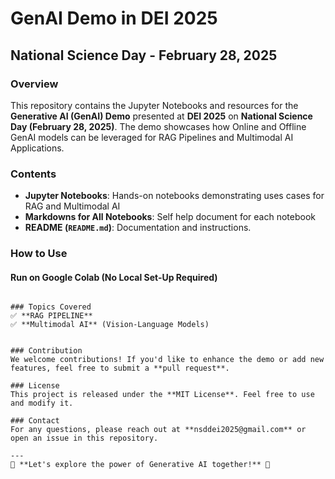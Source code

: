 # GenAI Demo in DEI 2025

## National Science Day - February 28, 2025

### Overview
This repository contains the Jupyter Notebooks and resources for the **Generative AI (GenAI) Demo** presented at **DEI 2025** on **National Science Day (February 28, 2025)**.
The demo showcases how Online and Offline GenAI models can be leveraged for RAG Pipelines and Multimodal AI Applications.

### Contents
- **Jupyter Notebooks**: Hands-on notebooks demonstrating uses cases for RAG and Multimodal AI
- **Markdowns for All Notebooks**: Self help document for each notebook 
- **README (`README.md`)**: Documentation and instructions.

### How to Use
#### **Run on Google Colab (No Local Set-Up Required)**
```

### Topics Covered
✅ **RAG PIPELINE**      
✅ **Multimodal AI** (Vision-Language Models)  
  

### Contribution
We welcome contributions! If you'd like to enhance the demo or add new features, feel free to submit a **pull request**.

### License
This project is released under the **MIT License**. Feel free to use and modify it.

### Contact
For any questions, please reach out at **nsddei2025@gmail.com** or open an issue in this repository.

---
🚀 **Let's explore the power of Generative AI together!** 🚀

